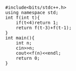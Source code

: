 # 

<pre class="EnlighterJSRAW" data-enlighter-language="cpp">#include&lt;bits/stdc++.h&gt;
using namespace std;
int f(int t){
    if(t&lt;4)return 1;
    return f(t-3)+f(t-1);
}
int main(){
    int n;
    cin&gt;&gt;n;
    cout&lt;&lt;f(n)&lt;&lt;endl;
    return 0;
}</pre>

&nbsp;
